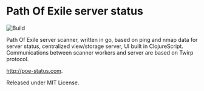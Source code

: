 # Path Of Exile server status


![Build](https://github.com/Gonzih/poe-status.com/workflows/CI/badge.svg)

Path Of Exile server scanner, written in go, based on ping and nmap data for server status, centralized view/storage server, UI built in ClojureScript.
Communications between scanner workers and server are based on Twirp protocol.

http://poe-status.com.

Released under MIT License.
